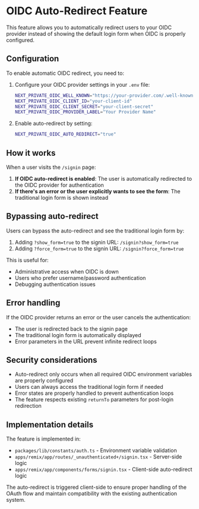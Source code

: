 # OIDC Auto-Redirect Feature

This feature allows you to automatically redirect users to your OIDC provider instead of showing the default login form when OIDC is properly configured.

## Configuration

To enable automatic OIDC redirect, you need to:

1. Configure your OIDC provider settings in your `.env` file:
   ```bash
   NEXT_PRIVATE_OIDC_WELL_KNOWN="https://your-provider.com/.well-known/openid-configuration"
   NEXT_PRIVATE_OIDC_CLIENT_ID="your-client-id"
   NEXT_PRIVATE_OIDC_CLIENT_SECRET="your-client-secret"
   NEXT_PRIVATE_OIDC_PROVIDER_LABEL="Your Provider Name"
   ```

2. Enable auto-redirect by setting:
   ```bash
   NEXT_PRIVATE_OIDC_AUTO_REDIRECT="true"
   ```

## How it works

When a user visits the `/signin` page:

1. **If OIDC auto-redirect is enabled**: The user is automatically redirected to the OIDC provider for authentication
2. **If there's an error or the user explicitly wants to see the form**: The traditional login form is shown instead

## Bypassing auto-redirect

Users can bypass the auto-redirect and see the traditional login form by:

1. Adding `?show_form=true` to the signin URL: `/signin?show_form=true`
2. Adding `?force_form=true` to the signin URL: `/signin?force_form=true`

This is useful for:
- Administrative access when OIDC is down
- Users who prefer username/password authentication
- Debugging authentication issues

## Error handling

If the OIDC provider returns an error or the user cancels the authentication:
- The user is redirected back to the signin page
- The traditional login form is automatically displayed
- Error parameters in the URL prevent infinite redirect loops

## Security considerations

- Auto-redirect only occurs when all required OIDC environment variables are properly configured
- Users can always access the traditional login form if needed
- Error states are properly handled to prevent authentication loops
- The feature respects existing `returnTo` parameters for post-login redirection

## Implementation details

The feature is implemented in:
- `packages/lib/constants/auth.ts` - Environment variable validation
- `apps/remix/app/routes/_unauthenticated+/signin.tsx` - Server-side logic
- `apps/remix/app/components/forms/signin.tsx` - Client-side auto-redirect logic

The auto-redirect is triggered client-side to ensure proper handling of the OAuth flow and maintain compatibility with the existing authentication system.
